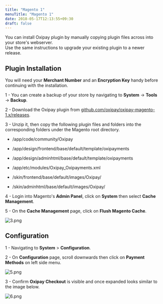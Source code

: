 ```yaml
---
title: "Magento 1"
menuTitle: "Magento 1"
date: 2018-05-17T12:13:55+09:30
draft: false
---
```



You can install Oxipay plugin by manually copying plugin files across into your store's webserver. <br>
Use the same instructions to upgrade your existing plugin to a newer release.


## Plugin Installation

<div class="panel">
  You will need your <b>Merchant Number</b> and an <b>Encryption Key</b> handy before continuing with the installation.
</div>

1 - You can create a backup of your store by navigating to **System** -> **Tools** -> **Backup**.

2 - Download the Oxipay plugin from [github.com/oxipay/oxipay-magento-1.x/releases](https://github.com/oxipay/oxipay-magento-1.x/releases).

3 - Unzip it, then copy the following plugin files and folders into the corresponding folders under the Magento root directory.

- /app/code/community/Oxipay
- /app/design/frontend/base/default/template/oxipayments
- /app/design/adminhtml/base/default/template/oxipayments
- /app/etc/modules/Oxipay_Oxipayments.xml

- /skin/frontend/base/default/images/Oxipay/
- /skin/adminhtml/base/default/images/Oxipay/

4 - Login into Magento's **Admin Panel**, click on **System** then select **Cache Management**.

5 - On the **Cache Management** page, click on **Flush Magento Cache**.

![3.png](/images/platforms/magento_1/3.png)

## Configuration

1 - Navigating to **System** > **Configuration**.

2 - On **Configuration** page, scroll downwards then click on **Payment Methods** on left side menu.

![5.png](/images/platforms/magento_1/5.png)

3 - Confirm  **Oxipay Checkout** is visible and once expanded looks similar to the image below.

![6.png](/images/platforms/magento_1/6.png)

